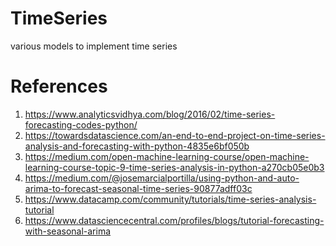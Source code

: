# TimeSeries
various models to implement time series

# References
1) https://www.analyticsvidhya.com/blog/2016/02/time-series-forecasting-codes-python/
2) https://towardsdatascience.com/an-end-to-end-project-on-time-series-analysis-and-forecasting-with-python-4835e6bf050b
3) https://medium.com/open-machine-learning-course/open-machine-learning-course-topic-9-time-series-analysis-in-python-a270cb05e0b3
4) https://medium.com/@josemarcialportilla/using-python-and-auto-arima-to-forecast-seasonal-time-series-90877adff03c
5) https://www.datacamp.com/community/tutorials/time-series-analysis-tutorial
6) https://www.datasciencecentral.com/profiles/blogs/tutorial-forecasting-with-seasonal-arima